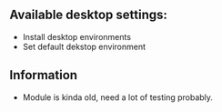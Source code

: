 ## Available desktop settings:
- Install desktop environments
- Set default dekstop environment

## Information
- Module is kinda old, need a lot of testing probably.
